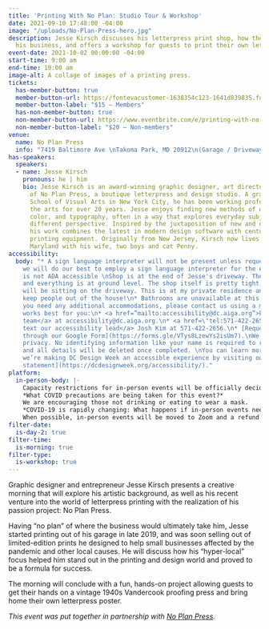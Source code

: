 ```yaml
---
title: 'Printing With No Plan: Studio Tour & Workshop'
date: 2021-09-10 17:48:00 -04:00
image: "/uploads/No-Plan-Press-hero.jpg"
description: Jesse Kirsch discusses his letterpress print shop, how the pandemic impacted
  his business, and offers a workshop for guests to print their own letterpress posters.
event-date: 2021-10-02 00:00:00 -04:00
start-time: 9:00 am
end-time: 10:00 am
image-alt: A collage of images of a printing press.
tickets:
  has-member-button: true
  member-button-url: https://fontevacustomer-1638354c123-1641d839835.force.com/services/oauth2/authorize?client_id=3MVG9nthuDc9owbcOq7_07W.HriOQQPWTbMkrpOla.ajDQlTHf4_uby_mhwylcX.mJBU2O2SppTiZMS0J_HJd&response_type=code&redirect_uri=https://ikit.aiga.org/ikit_national_util/ikit-national-util-sso-redirect/&state=https%3A%2F%2Fdc.aiga.org%2F%3Fpost_type%3Dikit_event%26p%3D447819%26redirect_source%3Deventbrite_register
  member-button-label: "$15 — Members"
  has-non-member-button: true
  non-member-button-url: https://www.eventbrite.com/e/printing-with-no-plan-studio-tour-workshop-tickets-170375088476
  non-member-button-label: "$20 — Non-members"
venue:
  name: No Plan Press
  info: "7419 Baltimore Ave \nTakoma Park, MD 20912\n(Garage / Driveway)"
has-speakers:
  speakers:
  - name: Jesse Kirsch
    pronouns: he | him
    bio: Jesse Kirsch is an award-winning graphic designer, art director, and owner
      of No Plan Press, a boutique letterpress and design studio. A graduate of the
      School of Visual Arts in New York City, he has been working professionally in
      the arts for over 20 years. Jesse enjoys finding new methods of using geometry,
      color, and typography, often in a way that explores everyday subjects from a
      different perspective. Inspired by the juxtaposition of new and old technologies,
      his work combines the latest in modern design software with century-old vintage
      printing equipment. Originally from New Jersey, Kirsch now lives in Takoma Park,
      Maryland with his wife, two boys and cat Penny.
accessibility:
  body: "* A sign language interpreter will not be present unless requested. If requested,
    we will do our best to employ a sign language interpreter for the event.\n* Location
    is not ADA accessible \nShop is at the end of Jesse's driveway. There are no steps
    and everything is at ground level. The shop itself is pretty tight, but people
    will be sitting on the driveway. This is at my private residence and trying to
    keep people out of the house!\n* Bathrooms are unavailable at this location.\n\nIf
    you need any additional accommodations, please contact us using a method that
    works best for you:\n* <a href=”mailto:accessibility@dc.aiga.org”>Email our accessibility
    team</a> at accessibility@dc.aiga.org.\n* <a href=\"tel:571-422-2656\">Call or
    text our accessibility lead</a> Josh Kim at 571-422-2656.\n* [Request an accommodation
    through our Google Form](https://forms.gle/VTys8LzewYs2isUm7).\nWe honor your
    privacy. No identifying information like your name is required to request an accommodation,
    and all details will be deleted once completed. \nYou can learn more about how
    we’re making DC Design Week an accessible experience by visiting our [accessibility
    statement](https://dcdesignweek.org/accessibility/)."
platform:
  in-person-body: |-
    Capacity restrictions for in-person events will be officially decided about two weeks out from DCDW and posted on the specific event pages in order to follow the latest CDC guidance.
    *What COVID precautions are being taken for this event?*
    We are encouraging those not drinking or eating to wear a mask.
    *COVID-19 is rapidly changing: What happens if in-person events need to be cancelled?*
    When possible, in-person events will be moved to Zoom and a refund should not be expected. If an event is canceled in its entirety a refund will be issued. In either scenario you will be notified immediately.
filter-date:
  is-day-2: true
filter-time:
  is-morning: true
filter-type:
  is-workshop: true
---
```


Graphic designer and entrepreneur Jesse Kirsch presents a creative morning that will explore his artistic background, as well as his recent venture into the world of letterpress printing with the realization of his passion project: No Plan Press. 

Having “no plan” of where the business would ultimately take him, Jesse started printing out of his garage in late 2019, and was soon selling out of limited-edition prints he designed to help small businesses affected by the pandemic and other local causes. He will discuss how his “hyper-local” focus helped him stand out in the printing and design world and proved to be a formula for success.

The morning will conclude with a fun, hands-on project allowing guests to get their hands on a vintage 1940s Vandercook proofing press and bring home their own letterpress poster.


*This event was put together in partnership with [No Plan Press](https://www.noplan.press/).*